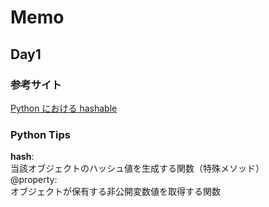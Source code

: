 # Memo

## Day1

### 参考サイト
[Python における hashable](https://qiita.com/yoichi22/items/ebf6ab3c6de26ddcc09a)  

### Python Tips
__hash__:  
当該オブジェクトのハッシュ値を生成する関数（特殊メソッド）  
@property:  
オブジェクトが保有する非公開変数値を取得する関数  
